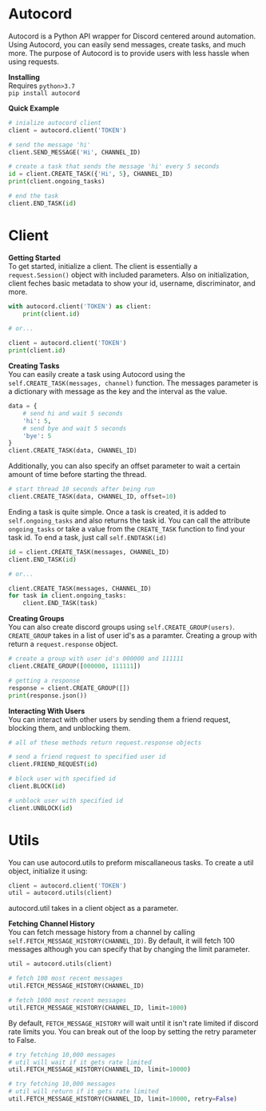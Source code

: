 # Autocord

Autocord is a Python API wrapper for Discord centered around automation. Using Autocord, you can easily send messages, create tasks, and much more. The purpose of Autocord is to provide users with less hassle when using requests.

**Installing**
<br>
Requires `python>3.7`
<br>
`pip install autocord`

**Quick Example**
```py
# inialize autocord client
client = autocord.client('TOKEN')

# send the message 'hi'
client.SEND_MESSAGE('Hi', CHANNEL_ID)

# create a task that sends the message 'hi' every 5 seconds
id = client.CREATE_TASK({'Hi', 5}, CHANNEL_ID)
print(client.ongoing_tasks)

# end the task
client.END_TASK(id)
```

# Client
**Getting Started**
<br>
To get started, initialize a client. The client is essentially a `request.Session()` object with included parameters. Also on initialization, client feches basic metadata to show your id, username, discriminator, and more. 
```py
with autocord.client('TOKEN') as client:
    print(client.id)

# or...
    
client = autocord.client('TOKEN')
print(client.id)
```

**Creating Tasks**
<br>
You can easily create a task using Autocord using the `self.CREATE_TASK(messages, channel)` function. The messages parameter is a dictionary with message as the key and the interval as the value. 
```py
data = {
    # send hi and wait 5 seconds
    'hi': 5,
    # send bye and wait 5 seconds
    'bye': 5
}
client.CREATE_TASK(data, CHANNEL_ID)
```
Additionally, you can also specify an offset parameter to wait a certain amount of time before starting the thread.
```py
# start thread 10 seconds after being run
client.CREATE_TASK(data, CHANNEL_ID, offset=10)
```
Ending a task is quite simple. Once a task is created, it is added to `self.ongoing_tasks` and also returns the task id. You can call the attribute `ongoing_tasks` or take a value from the `CREATE_TASK` function to find your task id. To end a task, just call `self.ENDTASK(id)`
```py
id = client.CREATE_TASK(messages, CHANNEL_ID)
client.END_TASK(id)

# or...

client.CREATE_TASK(messages, CHANNEL_ID)
for task in client.ongoing_tasks:
    client.END_TASK(task)
```
**Creating Groups**
<br>
You can also create discord groups using `self.CREATE_GROUP(users)`. `CREATE_GROUP` takes in a list of user id's as a paramter. Creating a group with return a `request.response` object.
```py
# create a group with user id's 000000 and 111111
client.CREATE_GROUP([000000, 111111])

# getting a response
response = client.CREATE_GROUP([])
print(response.json())
```
**Interacting With Users**
<br>
You can interact with other users by sending them a friend request, blocking them, and unblocking them.
```py
# all of these methods return request.response objects

# send a friend request to specified user id
client.FRIEND_REQUEST(id)

# block user with specified id
client.BLOCK(id)

# unblock user with specified id
client.UNBLOCK(id)
```
# Utils
You can use autocord.utils to preform miscallaneous tasks. To create a util object, initialize it using:
```py
client = autocord.client('TOKEN')
util = autocord.utils(client)
```
autocord.util takes in a client object as a parameter.

**Fetching Channel History**
<br>
You can fetch message history from a channel by calling `self.FETCH_MESSAGE_HISTORY(CHANNEL_ID)`. By default, it will fetch 100 messages although you can specify that by changing the limit parameter.
```py
util = autocord.utils(client)

# fetch 100 most recent messages
util.FETCH_MESSAGE_HISTORY(CHANNEL_ID)

# fetch 1000 most recent messages
util.FETCH_MESSAGE_HISTORY(CHANNEL_ID, limit=1000)
```
By default, `FETCH_MESSAGE_HISTORY` will wait until it isn't rate limited if discord rate limits you. You can break out of the loop by setting the retry parameter to False.
```py
# try fetching 10,000 messages
# util will wait if it gets rate limited
util.FETCH_MESSAGE_HISTORY(CHANNEL_ID, limit=10000)

# try fetching 10,000 messages
# util will return if it gets rate limited
util.FETCH_MESSAGE_HISTORY(CHANNEL_ID, limit=10000, retry=False)
```
